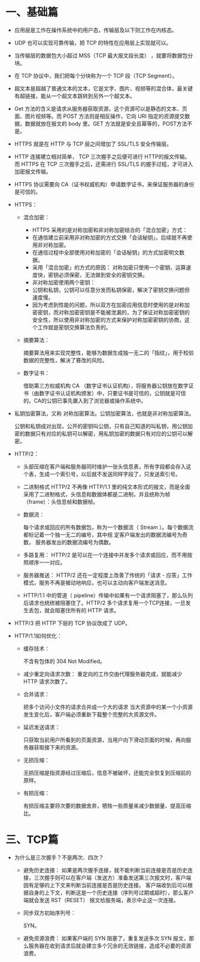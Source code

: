 # 一、基础篇

+ 应⽤层是⼯作在操作系统中的⽤户态，传输层及以下则⼯作在内核态。

+ UDP 也可以实现可靠传输，把 TCP 的特性在应⽤层上实现就可以。

+ 当传输层的数据包⼤⼩超过 MSS（TCP 最⼤报⽂段⻓度） ，就要将数据包分块。

+ 在 TCP 协议中，我们把每个分块称为⼀个 TCP 段（TCP Segment）。

+ 超⽂本是超越了普通⽂本的⽂本，它是⽂字、图⽚、视频等的混合体，最关键有超链接，能从⼀个超⽂本跳转到另外⼀个超⽂本。

+ Get ⽅法的含义是请求从服务器获取资源，这个资源可以是静态的⽂本、⻚⾯、图⽚视频等。⽽ POST ⽅法则是相反操作，它向 URI 指定的资源提交数据，数据就放在报⽂的 body ⾥。GET ⽅法就是安全且幂等的，POST方法不是。

+ HTTPS 就是在 HTTP 与 TCP 层之间增加了 SSL/TLS 安全传输层。

+ HTTP 连接建⽴相对简单， TCP 三次握⼿之后便可进⾏ HTTP的报⽂传输。⽽ HTTPS 在 TCP 三次握⼿之后，还需进⾏ SSL/TLS 的握⼿过程，才可进⼊加密报⽂传输。

+ HTTPS 协议需要向 CA（证书权威机构）申请数字证书，来保证服务器的身份是可信的。

+ HTTPS：

  + 混合加密：

    + HTTPS 采⽤的是对称加密和⾮对称加密结合的「混合加密」⽅式：
    + 在通信建⽴前采⽤⾮对称加密的⽅式交换「会话秘钥」，后续就不再使⽤⾮对称加密。
    + 在通信过程中全部使⽤对称加密的「会话秘钥」的⽅式加密明⽂数据。
    + 采⽤「混合加密」的⽅式的原因：
      对称加密只使⽤⼀个密钥，运算速度快，密钥必须保密，⽆法做到安全的密钥交换。
    + ⾮对称加密使⽤两个密钥：
    + 公钥和私钥，公钥可以任意分发⽽私钥保密，解决了密钥交换问题但速度慢。
    + 因为考虑到性能的问题，所以双⽅在加密应⽤信息时使⽤的是对称加密密钥，⽽对称加密密钥是不能被泄漏的，为了保证对称加密密钥的安全性，所以使⽤⾮对称加密的⽅式来保护对称加密密钥的协商，这个⼯作就是密钥交换算法负责的。

  + 摘要算法：

    摘要算法⽤来实现完整性，能够为数据⽣成独⼀⽆⼆的「指纹」，⽤于校验数据的完整性，解决了篡改的⻛险。

  + 数字证书：

    借助第三⽅权威机构 CA （数字证书认证机构），将服务器公钥放在数字证书（由数字证书认证机构颁发）中，只要证书是可信的，公钥就是可信的。CA的公钥已事先置入到了浏览器或操作系统中。

    

+ 私钥加密算法，又称 对称加密算法。公钥加密算法，也就是非对称加密算法。

  公钥和私钥成对出现，公开的密钥叫公钥，只有自己知道的叫私钥，用公钥加密的数据只有对应的私钥可以解密，用私钥加密的数据只有对应的公钥可以解密。

+ HTTP/2：

  + 头部压缩在客户端和服务器同时维护⼀张头信息表，所有字段都会存⼊这个表，⽣成⼀个索引号，以后就不发送同样字段了，只发送索引号。

  + ⼆进制格式 HTTP/2 不再像 HTTP/1.1 ⾥的纯⽂本形式的报⽂，⽽是全⾯采⽤了⼆进制格式，头信息和数据体都是⼆进制，并且统称为帧（frame）：头信息帧和数据帧。

  + 数据流：

    每个请求或回应的所有数据包，称为⼀个数据流（ Stream ）。每个数据流都标记着⼀个独⼀⽆⼆的编号，其中规
    定客户端发出的数据流编号为奇数， 服务器发出的数据流编号为偶数。

  + 多路复⽤：
    HTTP/2 是可以在⼀个连接中并发多个请求或回应，⽽不⽤按照顺序⼀⼀对应。

  + 服务器推送：
    HTTP/2 还在⼀定程度上改善了传统的「请求 - 应答」⼯作模式，服务不再是被动地响应，也可以主动向客户端发送消息。

  + HTTP/1.1 中的管道（ pipeline）传输中如果有⼀个请求阻塞了，那么队列后请求也统统被阻塞住了。HTTP/2 多个请求复⽤⼀个TCP连接，⼀旦发⽣丢包，就会阻塞住所有的 HTTP 请求。 

+ HTTP/3 把 HTTP 下层的 TCP 协议改成了 UDP。

+ HTTP/1.1如何优化：

  + 缓存技术：

    不含有包体的 304 Not Modified。

  + 减少重定向请求次数：
    重定向的⼯作交由代理服务器完成，就能减少 HTTP 请求次数了。

  + 合并请求：

    把多个访问⼩⽂件的请求合并成⼀个⼤的请求 当⼤资源中的某⼀个⼩资源发⽣变化后，客户端必须重新下载整个完整的⼤资源⽂件。

  + 延迟发送请求：

    只获取当前⽤户所看到的⻚⾯资源，当⽤户向下滑动⻚⾯的时候，再向服务器获取接下来的资源。

  + ⽆损压缩：

    ⽆损压缩是指资源经过压缩后，信息不被破坏，还能完全恢复到压缩前的原样。

  + 有损压缩：

    有损压缩主要将次要的数据舍弃，牺牲⼀些质量来减少数据量、提⾼压缩⽐。

# 三、TCP篇

+ 为什么是三次握手？不是两次、四次？

  + 避免历史连接：
    如果是两次握手连接，就不能判断当前连接是否是历史连接，三次握手则可以在客户端（发送方）准备发送第三次报文时，客户端因有足够的上下文来判断当前连接是否是历史连接。
    客户端收到后可以根据自身的上下文，判断这是一个历史连接（序列号过期或超时），那么客户端就会发送 RST（RESET） 报文给服务端，表示中止这一次连接。

  + 同步双方初始序列号：

    SYN。

  + 避免资源浪费：
    如果客户端的 SYN 阻塞了，重复发送多次 SYN 报文，那么服务器在收到请求后就会建立多个冗余的无效链接，造成不必要的资源浪费。

